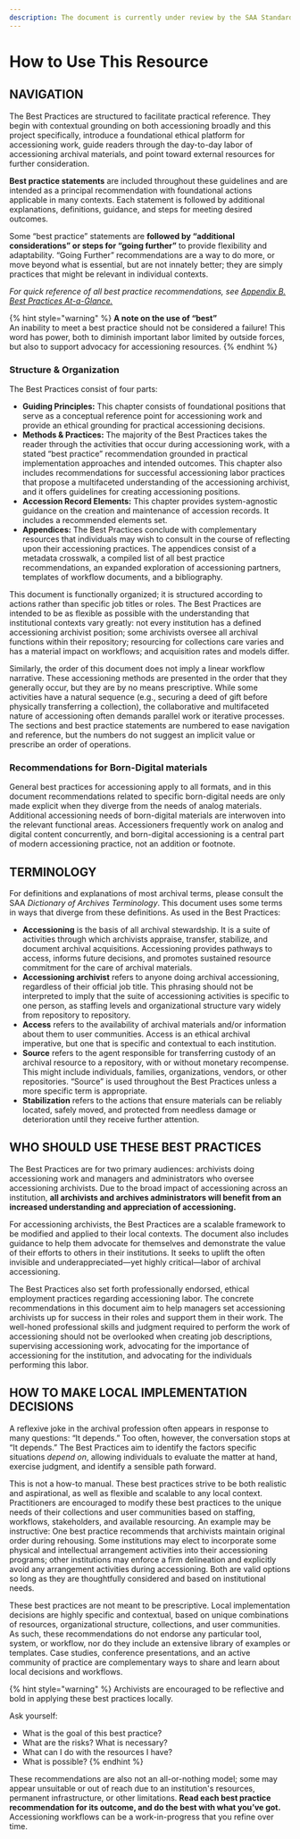 ```yaml
---
description: The document is currently under review by the SAA Standards Committee.
---
```


# How to Use This Resource

## NAVIGATION

The Best Practices are structured to facilitate practical reference. They begin with contextual grounding on both accessioning broadly and this project specifically, introduce a foundational ethical platform for accessioning work, guide readers through the day-to-day labor of accessioning archival materials, and point toward external resources for further consideration.

**Best practice statements** are included throughout these guidelines and are intended as a principal recommendation with foundational actions applicable in many contexts. Each statement is followed by additional explanations, definitions, guidance, and steps for meeting desired outcomes.

Some “best practice” statements are **followed by “additional considerations” or steps for “going further”** to provide flexibility and adaptability. “Going Further” recommendations are a way to do more, or move beyond what is essential, but are not innately better; they are simply practices that might be relevant in individual contexts.

_For quick reference of all best practice recommendations, see_ [_Appendix B. Best Practices At-a-Glance._](../appendices/appendix-b.-best-practices-at-a-glance.md)

{% hint style="warning" %}
**A note on the use of “best”**\
An inability to meet a best practice should not be considered a failure! This word has power, both to diminish important labor limited by outside forces, but also to support advocacy for accessioning resources.
{% endhint %}

### **Structure & Organization**

The Best Practices consist of four parts:

* **Guiding Principles:** This chapter consists of foundational positions that serve as a conceptual reference point for accessioning work and provide an ethical grounding for practical accessioning decisions.
* **Methods & Practices:** The majority of the Best Practices takes the reader through the activities that occur during accessioning work, with a stated “best practice” recommendation grounded in practical implementation approaches and intended outcomes. This chapter also includes recommendations for successful accessioning labor practices that propose a multifaceted understanding of the accessioning archivist, and it offers guidelines for creating accessioning positions.
* **Accession Record Elements:** This chapter provides system-agnostic guidance on the creation and maintenance of accession records. It includes a recommended elements set.
* **Appendices:** The Best Practices conclude with complementary resources that individuals may wish to consult in the course of reflecting upon their accessioning practices. The appendices consist of a metadata crosswalk, a compiled list of all best practice recommendations, an expanded exploration of accessioning partners, templates of workflow documents, and a bibliography.

This document is functionally organized; it is structured according to actions rather than specific job titles or roles. The Best Practices are intended to be as flexible as possible with the understanding that institutional contexts vary greatly: not every institution has a defined accessioning archivist position; some archivists oversee all archival functions within their repository; resourcing for collections care varies and has a material impact on workflows; and acquisition rates and models differ.

Similarly, the order of this document does not imply a linear workflow narrative. These accessioning methods are presented in the order that they generally occur, but they are by no means prescriptive. While some activities have a natural sequence (e.g., securing a deed of gift before physically transferring a collection), the collaborative and multifaceted nature of accessioning often demands parallel work or iterative processes. The sections and best practice statements are numbered to ease navigation and reference, but the numbers do not suggest an implicit value or prescribe an order of operations.&#x20;

### **Recommendations for Born-Digital materials**

General best practices for accessioning apply to all formats, and in this document recommendations related to specific born-digital needs are only made explicit when they diverge from the needs of analog materials. Additional accessioning needs of born-digital materials are interwoven into the relevant functional areas. Accessioners frequently work on analog and digital content concurrently, and born-digital accessioning is a central part of modern accessioning practice, not an addition or footnote.

## TERMINOLOGY <a href="#on8tkhhgmlgz" id="on8tkhhgmlgz"></a>

For definitions and explanations of most archival terms, please consult the SAA _Dictionary of Archives Terminology_. This document uses some terms in ways that diverge from these definitions. As used in the Best Practices:

* **Accessioning** is the basis of all archival stewardship. It is a suite of activities through which archivists appraise, transfer, stabilize, and document archival acquisitions. Accessioning provides pathways to access, informs future decisions, and promotes sustained resource commitment for the care of archival materials.
* **Accessioning archivist** refers to anyone doing archival accessioning, regardless of their official job title. This phrasing should not be interpreted to imply that the suite of accessioning activities is specific to one person, as staffing levels and organizational structure vary widely from repository to repository.
* **Access** refers to the availability of archival materials and/or information about them to user communities. Access is an ethical archival imperative, but one that is specific and contextual to each institution.
* **Source** refers to the agent responsible for transferring custody of an archival resource to a repository, with or without monetary recompense. This might include individuals, families, organizations, vendors, or other repositories. “Source” is used throughout the Best Practices unless a more specific term is appropriate.
* **Stabilization** refers to the actions that ensure materials can be reliably located, safely moved, and protected from needless damage or deterioration until they receive further attention.

## WHO SHOULD USE THESE BEST PRACTICES <a href="#pnclt4c29ucz" id="pnclt4c29ucz"></a>

The Best Practices are for two primary audiences: archivists doing accessioning work and managers and administrators who oversee accessioning archivists. Due to the broad impact of accessioning across an institution, **all archivists and archives administrators will benefit from an increased understanding and appreciation of accessioning.**

For accessioning archivists, the Best Practices are a scalable framework to be modified and applied to their local contexts. The document also includes guidance to help them advocate for themselves and demonstrate the value of their efforts to others in their institutions. It seeks to uplift the often invisible and underappreciated—yet highly critical—labor of archival accessioning.

The Best Practices also set forth professionally endorsed, ethical employment practices regarding accessioning labor. The concrete recommendations in this document aim to help managers set accessioning archivists up for success in their roles and support them in their work. The well-honed professional skills and judgment required to perform the work of accessioning should not be overlooked when creating job descriptions, supervising accessioning work, advocating for the importance of accessioning for the institution, and advocating for the individuals performing this labor.

## HOW TO MAKE LOCAL IMPLEMENTATION DECISIONS <a href="#kuj85g1budtj" id="kuj85g1budtj"></a>

A reflexive joke in the archival profession often appears in response to many questions: “It depends.” Too often, however, the conversation stops at “It depends.” The Best Practices aim to identify the factors specific situations _depend on_, allowing individuals to evaluate the matter at hand, exercise judgment, and identify a sensible path forward.

This is not a how-to manual. These best practices strive to be both realistic and aspirational, as well as flexible and scalable to any local context. Practitioners are encouraged to modify these best practices to the unique needs of their collections and user communities based on staffing, workflows, stakeholders, and available resourcing. An example may be instructive: One best practice recommends that archivists maintain original order during rehousing. Some institutions may elect to incorporate some physical and intellectual arrangement activities into their accessioning programs; other institutions may enforce a firm delineation and explicitly avoid any arrangement activities during accessioning. Both are valid options so long as they are thoughtfully considered and based on institutional needs.

These best practices are not meant to be prescriptive. Local implementation decisions are highly specific and contextual, based on unique combinations of resources, organizational structure, collections, and user communities. As such, these recommendations do not endorse any particular tool, system, or workflow, nor do they include an extensive library of examples or templates. Case studies, conference presentations, and an active community of practice are complementary ways to share and learn about local decisions and workflows.

{% hint style="warning" %}
Archivists are encouraged to be reflective and bold in applying these best practices locally.

Ask yourself:

* What is the goal of this best practice?
* What are the risks? What is necessary?
* What can I do with the resources I have?
* What is possible?
{% endhint %}

These recommendations are also not an all-or-nothing model; some may appear unsuitable or out of reach due to an institution's resources, permanent infrastructure, or other limitations. **Read each best practice recommendation for its outcome, and do the best with what you’ve got.** Accessioning workflows can be a work-in-progress that you refine over time.

